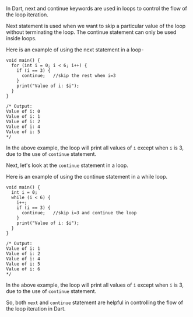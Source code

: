 In Dart, next and continue keywords are used in loops to control the flow of the loop iteration. 

Next statement is used when we want to skip a particular value of the loop without terminating the loop. The continue statement can only be used inside loops.

Here is an example of using the next statement in a loop-

```
void main() {
  for (int i = 0; i < 6; i++) {
    if (i == 3) {
      continue;   //skip the rest when i=3
    }
    print("Value of i: $i");
  }
}

/* Output:
Value of i: 0
Value of i: 1
Value of i: 2
Value of i: 4
Value of i: 5
*/
```

In the above example, the loop will print all values of `i` except when `i` is 3, due to the use of `continue` statement.

Next, let's look at the `continue` statement in a loop. 

Here is an example of using the continue statement in a while loop.

```
void main() {
  int i = 0;
  while (i < 6) {
    i++;
    if (i == 3) {
      continue;   //skip i=3 and continue the loop
    }
    print("Value of i: $i");
  }
}

/* Output:
Value of i: 1
Value of i: 2
Value of i: 4
Value of i: 5
Value of i: 6
*/
```

In the above example, the loop will print all values of `i` except when `i` is 3, due to the use of `continue` statement.

So, both `next` and `continue` statement are helpful in controlling the flow of the loop iteration in Dart.